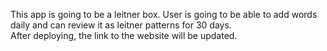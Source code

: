 This app is going to be a leitner box. User is going to be able to add words
daily and can review it as leitner patterns for 30 days.<br />
After deploying, the link to the website will be updated. 
